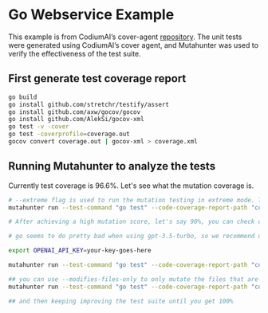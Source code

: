 # Go Webservice Example

This example is from CodiumAI’s cover-agent [repository](https://github.com/Codium-ai/cover-agent/tree/main/templated_tests/go_webservice). The unit tests were generated using CodiumAI’s cover agent, and Mutahunter was used to verify the effectiveness of the test suite.

## First generate test coverage report

```bash
go build
go install github.com/stretchr/testify/assert
go install github.com/axw/gocov/gocov
go install github.com/AlekSi/gocov-xml
go test -v -cover
go test -coverprofile=coverage.out
gocov convert coverage.out | gocov-xml > coverage.xml
```

## Running Mutahunter to analyze the tests

Currently test coverage is 96.6%. Let's see what the mutation coverage is.

```bash
# --extreme flag is used to run the mutation testing in extreme mode. This does not use the LLM-based model.
mutahunter run --test-command "go test" --code-coverage-report-path "coverage.xml" --only-mutate-file-paths "app.go" --extreme

# After achieving a high mutation score, let's say 90%, you can check one last time using LLM-based

# go seems to do pretty bad when using gpt-3.5-turbo, so we recommend using gpt-4o

export OPENAI_API_KEY=your-key-goes-here

mutahunter run --test-command "go test" --code-coverage-report-path "coverage.xml" --only-mutate-file-paths "app.go" --model "gpt-4o"

## you can use --modifies-files-only to only mutate the files that are modified by the test suite
mutahunter run --test-command "go test" --code-coverage-report-path "coverage.xml" --only-mutate-file-paths "app.go" --extreme --modifies-files-only

## and then keeping improving the test suite until you get 100%
```
